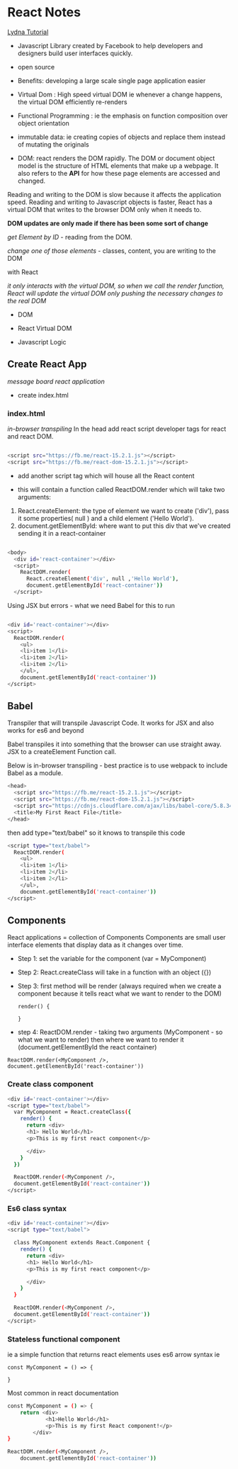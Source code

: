 # React Notes

[Lydna Tutorial](https://www.lynda.com/React-js-tutorials/Welcome/519668/542808-4.html)

- Javascript Library created by Facebook to help developers and designers build user interfaces quickly.

- open source

- Benefits: developing a large scale single page application easier

- Virtual Dom : High speed virtual  DOM ie whenever a change happens, the virtual DOM efficiently re-renders

- Functional Programming : ie the emphasis on function composition over object orientation

- immutable data: ie creating copies of objects and replace them instead of mutating the originals

- DOM: react renders the DOM rapidly. The DOM or document object model is the structure of HTML elements that make up a webpage. It also refers to the **API** for how these page elements are accessed and changed.

Reading and writing to the DOM is slow because it affects the application speed. Reading and writing to Javascript objects is faster, React has a virtual DOM that writes to the browser DOM only when it needs to.

**DOM updates are only made if there has been some sort of change**

*get Element by ID* - reading from the DOM.

*change one of those elements* - classes, content, you are writing to the DOM

with React

*it only interacts with the virtual DOM, so when we call the render function, React will update the virtual DOM only pushing the necessary changes to the real DOM*

- DOM

- React Virtual DOM

- Javascript Logic

## Create React App
*message board react application*

- create index.html

### index.html

*in-browser transpiling*
In the head add react script developer tags for react and react DOM.

```sh

<script src="https://fb.me/react-15.2.1.js"></script>
<script src="https://fb.me/react-dom-15.2.1.js"></script>

```

- add another script tag which will house all the React content

- this will contain a function called ReactDOM.render
which will take two arguments:
 1. React.createElement: the type of element we want to create ('div'), pass it some properties( null ) and a child element ('Hello World').
 2. document.getElementById: where want to put this div that we've created sending it in a react-container

```sh

<body>
  <div id='react-container'></div>
  <script>
    ReactDOM.render(
      React.createElement('div', null ,'Hello World'),
      document.getElementById('react-container'))
  </script>

```

Using JSX but errors - what we need Babel for this to run

```sh

<div id='react-container'></div>
<script>
  ReactDOM.render(
    <ul>
    <li>item 1</li>
    <li>item 2</li>
    <li>item 2</li>
    </ul>,
    document.getElementById('react-container'))
</script>

```

## Babel

Transpiler that will transpile Javascript Code.
It works for JSX and also works for es6 and beyond

Babel transpiles it into something that the browser can use straight away.
JSX to a createElement Function call.

Below is in-browser transpiling - best practice is to use webpack to include Babel as a module.

```sh
<head>
  <script src="https://fb.me/react-15.2.1.js"></script>
  <script src="https://fb.me/react-dom-15.2.1.js"></script>
  <script src="https://cdnjs.cloudflare.com/ajax/libs/babel-core/5.8.34/browser.js"></script>
  <title>My First React File</title>
</head>

```

then add type="text/babel" so it knows to transpile this code

```sh
<script type="text/babel">
  ReactDOM.render(
    <ul>
    <li>item 1</li>
    <li>item 2</li>
    <li>item 2</li>
    </ul>,
    document.getElementById('react-container'))
</script>
```


## Components

React applications = collection of Components
Components are small user interface elements that display data as it changes over time.

- Step 1: set the variable for the component (var = MyComponent)
- Step 2: React.createClass will take in a function with an object ({})
- Step 3: first method will be render (always required when we create a component because it tells react what we want to render to the DOM)
  ````
  render() {

  }
  ````

- step 4: ReactDOM.render - taking two arguments (MyComponent - so what we want to render) then where we want to render it (document.getElementById the react container)

````
ReactDOM.render(<MyComponent />,
document.getElementById('react-container'))

````

### Create class component

```sh
<div id='react-container'></div>
<script type="text/babel">
  var MyComponent = React.createClass({
    render() {
      return <div>
      <h1> Hello World</h1>
      <p>This is my first react component</p>

      </div>
    }
  })

  ReactDOM.render(<MyComponent />,
  document.getElementById('react-container'))
</script>
```

### Es6 class syntax

```sh
<div id='react-container'></div>
<script type="text/babel">

  class MyComponent extends React.Component {
    render() {
      return <div>
      <h1> Hello World</h1>
      <p>This is my first react component</p>

      </div>
    }
  }

  ReactDOM.render(<MyComponent />,
  document.getElementById('react-container'))
</script>
```


### Stateless functional component

ie a simple function that returns react elements
uses es6 arrow syntax ie

````
const MyComponent = () => {

}
````

Most common in react documentation

```sh
const MyComponent = () => {
    return <div>
            <h1>Hello World</h1>
            <p>This is my first React component!</p>
        </div>
}

ReactDOM.render(<MyComponent />,
    document.getElementById('react-container'))
```
